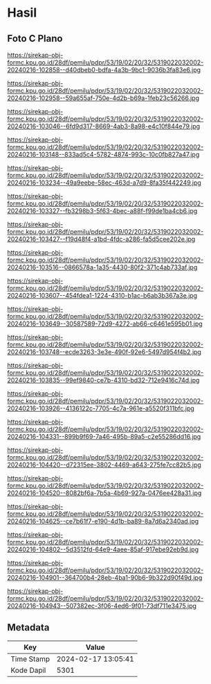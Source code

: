 # Hasil

## Foto C Plano

https://sirekap-obj-formc.kpu.go.id/28df/pemilu/pdpr/53/19/02/20/32/5319022032002-20240216-102858--d40dbeb0-bdfa-4a3b-9bc1-9036b3fa83e6.jpg

https://sirekap-obj-formc.kpu.go.id/28df/pemilu/pdpr/53/19/02/20/32/5319022032002-20240216-102958--59a655af-750e-4d2b-b69a-1feb23c56266.jpg

https://sirekap-obj-formc.kpu.go.id/28df/pemilu/pdpr/53/19/02/20/32/5319022032002-20240216-103046--6fd9d317-8669-4ab3-8a98-e4c10f844e79.jpg

https://sirekap-obj-formc.kpu.go.id/28df/pemilu/pdpr/53/19/02/20/32/5319022032002-20240216-103148--833ad5c4-5782-4874-993c-10c0fb827a47.jpg

https://sirekap-obj-formc.kpu.go.id/28df/pemilu/pdpr/53/19/02/20/32/5319022032002-20240216-103234--49a9eebe-58ec-463d-a7d9-8fa35f442249.jpg

https://sirekap-obj-formc.kpu.go.id/28df/pemilu/pdpr/53/19/02/20/32/5319022032002-20240216-103327--fb3298b3-5f63-4bec-a88f-f99de1ba4cb6.jpg

https://sirekap-obj-formc.kpu.go.id/28df/pemilu/pdpr/53/19/02/20/32/5319022032002-20240216-103427--f19d48f4-a1bd-4fdc-a286-fa5d5cee202e.jpg

https://sirekap-obj-formc.kpu.go.id/28df/pemilu/pdpr/53/19/02/20/32/5319022032002-20240216-103516--0866578a-1a35-4430-80f2-371c4ab733af.jpg

https://sirekap-obj-formc.kpu.go.id/28df/pemilu/pdpr/53/19/02/20/32/5319022032002-20240216-103607--454fdea1-1224-4310-b1ac-b6ab3b367a3e.jpg

https://sirekap-obj-formc.kpu.go.id/28df/pemilu/pdpr/53/19/02/20/32/5319022032002-20240216-103649--30587589-72d9-4272-ab66-c6461e595b01.jpg

https://sirekap-obj-formc.kpu.go.id/28df/pemilu/pdpr/53/19/02/20/32/5319022032002-20240216-103748--ecde3263-3e3e-490f-92e6-5497d954f4b2.jpg

https://sirekap-obj-formc.kpu.go.id/28df/pemilu/pdpr/53/19/02/20/32/5319022032002-20240216-103835--99ef9840-ce7b-4310-bd32-712e9416c74d.jpg

https://sirekap-obj-formc.kpu.go.id/28df/pemilu/pdpr/53/19/02/20/32/5319022032002-20240216-103926--4136122c-7705-4c7a-961e-a5520f311bfc.jpg

https://sirekap-obj-formc.kpu.go.id/28df/pemilu/pdpr/53/19/02/20/32/5319022032002-20240216-104331--899b9f69-7a46-495b-89a5-c2e55286dd16.jpg

https://sirekap-obj-formc.kpu.go.id/28df/pemilu/pdpr/53/19/02/20/32/5319022032002-20240216-104420--d72315ee-3802-4469-a643-275fe7cc82b5.jpg

https://sirekap-obj-formc.kpu.go.id/28df/pemilu/pdpr/53/19/02/20/32/5319022032002-20240216-104520--8082bf6a-7b5a-4b69-927a-0476ee428a31.jpg

https://sirekap-obj-formc.kpu.go.id/28df/pemilu/pdpr/53/19/02/20/32/5319022032002-20240216-104625--ce7b61f7-e190-4d1b-ba89-8a7d6a2340ad.jpg

https://sirekap-obj-formc.kpu.go.id/28df/pemilu/pdpr/53/19/02/20/32/5319022032002-20240216-104802--5d3512fd-64e9-4aee-85af-917ebe92eb9d.jpg

https://sirekap-obj-formc.kpu.go.id/28df/pemilu/pdpr/53/19/02/20/32/5319022032002-20240216-104901--364700b4-28eb-4ba1-90b6-9b322d90f49d.jpg

https://sirekap-obj-formc.kpu.go.id/28df/pemilu/pdpr/53/19/02/20/32/5319022032002-20240216-104943--507382ec-3f06-4ed6-9f01-73df711e3475.jpg


## Metadata

| Key        | Value               |
| ---------- | ------------------- |
| Time Stamp | 2024-02-17 13:05:41 |
| Kode Dapil | 5301                |



